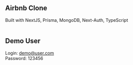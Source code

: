 ## Airbnb Clone
Built with NextJS, Prisma, MongoDB, Next-Auth, TypeScript
<br>
<br>


## Demo User
Login: demo@user.com <br>
Password: 123456


